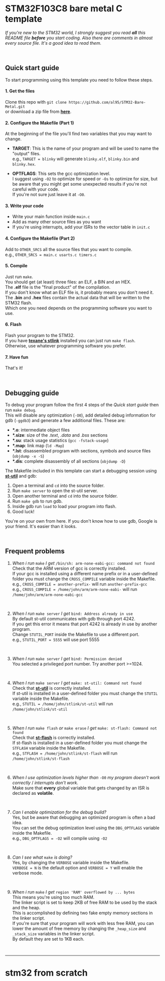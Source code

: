 # STM32F103C8 bare metal C template

_If you're new to the STM32 world, I strongly suggest you read **all** this README file **before** you start coding. Also there are comments in almost every source file. It's a good idea to read them._

&nbsp;

## Quick start guide

To start programming using this template you need to follow these steps.  

#### 1. Get the files

Clone this repo with `git clone https://github.com/al95/STM32-Bare-Metal.git`  
or download a zip file from [**here**](https://github.com/al95/STM32-Bare-Metal/archive/master.zip).  

#### 2. Configure the Makefile (Part 1)

At the beginning of the file you'll find two variables that you may want to change.  

+ **TARGET**: This is the name of your program and will be used to name the "output" files.  
e.g., `TARGET = blinky` will generate `blinky.elf`, `blinky.bin` and `blinky.hex`.  

+ **OPTFLAGS**: This sets the gcc optimization level.  
I suggest using `-O2` to optimize for speed or `-Os` to optimize for size, but be aware that you might get some unexpected results if you're not careful with your code.  
If you're not sure just leave it at `-O0`.  

#### 3. Write your code
+ Write your main function inside `main.c`
+ Add as many other source files as you want
+ If you're using interrupts, add your ISRs to the vector table in `init.c`

#### 4. Configure the Makefile (Part 2)
Add to `OTHER_SRCS` all the source files that you want to compile.  
e.g., `OTHER_SRCS = main.c usarts.c timers.c`  

#### 5. Compile
Just run `make`.  
You should get (at least) three files: an ELF, a BIN and an HEX.  
The **.elf** file is the "final product" of the compilation.  
If you don't know what an ELF file is, it probably means you don't need it.  
The **.bin** and **.hex** files contain the actual data that will be written to the STM32 flash.  
Which one you need depends on the programming software you want to use.  

#### 6. Flash
Flash your program to the STM32.  
If you have [**texane's stlink**](https://github.com/texane/stlink) installed you can just run `make flash`.  
Otherwise, use whatever programming software you prefer.  

#### 7. Have fun
That's it!  

&nbsp;  

## Debugging guide

To debug your program follow the first 4 steps of the *Quick start guide* then run `make debug`.  
This will disable any optimization (`-O0`), add detailed debug information for gdb (`-ggdb3`) and generate a few additional files. These are:  

+ __*.o__: intermediate object files
+ __*.size__: size of the _.text_, _.data_ and _.bss_ sections
+ __*.su__: stack usage statistics (`gcc -fstack-usage`)
+ __*.map__: link map (`ld -Map`)
+ __*.lst__: disassembled program with sections, symbols and source files (`objdump -x -S`)
+ __*.dis__: complete disassembly of all sections (`objdump -D`)

The Makefile included in this template can start a debugging session using [**st-util**](https://github.com/texane/stlink) and gdb:  
1. Open a terminal and `cd` into the source folder.
2. Run `make server` to open the st-util server.
3. Open another terminal and `cd` into the source folder.
4. Run `make gdb` to run gdb.
5. Inside gdb run `load` to load your program into flash.
6. Good luck!

You're on your own from here. If you don't know how to use gdb, Google is your friend. It's easier than it looks.  

&nbsp;  

## Frequent problems

1. *When i run* `make` *I get* `/bin/sh: arm-none-eabi-gcc: command not found`  
Check that the ARM version of gcc is correctly installed.  
If your gcc is installed using a different name prefix or in a user-defined folder you must change the `CROSS_COMPILE` variable inside the Makefile.  
e.g., `CROSS_COMPILE = another-prefix-` will run `another-prefix-gcc`  
e.g., `CROSS_COMPILE = /home/john/arm/arm-none-eabi-` will run `/home/john/arm/arm-none-eabi-gcc`  

&nbsp; 

2. *When I run* `make server` *I get* `bind: Address already in use`  
By default st-util communicates with gdb through port 4242.  
If you get this error it means that port 4242 is already in use by another program.  
Change `STUTIL_PORT` inside the Makefile to use a different port.  
e.g., `STUTIL_PORT = 5555` will use port 5555  

&nbsp; 

3. *When I run* `make server` *I get* `bind: Permission denied`  
You selected a privileged port number. Try another port &gt;=1024.  

&nbsp;

4. *When I run* `make server` *I get* `make: st-util: Command not found`  
Check that [**st-util**](https://github.com/texane/stlink) is correctly installed.  
If st-util is installed in a user-defined folder you must change the `STUTIL` variable inside the Makefile.  
e.g., `STUTIL = /home/john/stlink/st-util` will run `/home/john/stlink/st-util`  

&nbsp;

5. *When I run* `make flash` *or* `make erase` *I get* `make: st-flash: Command not found`  
Check that [**st-flash**](https://github.com/texane/stlink) is correctly installed.  
If st-flash is installed in a user-defined folder you must change the `STFLASH` variable inside the Makefile.  
e.g., `STFLASH = /home/john/stlink/st-flash` will run `/home/john/stlink/st-flash`  

&nbsp;

6. *When I use optimization levels higher than* `-O0` *my program doesn't work correctly* / *interrupts don't work.*  
Make sure that **every** global variable that gets changed by an ISR is declared as **volatile**.  

&nbsp; 

7. *Can I enable optimization for the debug build?*  
Yes, but be aware that debugging an optimized program is often a bad idea.  
You can set the debug optimization level using the `DBG_OPTFLAGS` variable inside the Makefile.   
e.g., `DBG_OPTFLAGS = -O2` will compile using `-O2`  

&nbsp; 

8. *Can I see what* `make` *is doing?*  
Yes, by changing the `VERBOSE` variable inside the Makefile.  
`VERBOSE = N` is the default option and `VERBOSE = Y` will enable the verbose mode.  

&nbsp; 

9. *When i run* `make` *I get* `region 'RAM' overflowed by ... bytes`  
This means you're using too much RAM.  
The linker script is set to keep 2KB of free RAM to be used by the stack and the heap.  
This is accomplished by defining two fake empty memory sections in the linker script.  
If you're sure that your program will work with less free RAM, you can lower the amount of free memory by changing the `_heap_size` and `_stack_size` variables in the linker script.  
By default they are set to 1KB each.  

&nbsp;  

---







# stm32 from scratch
